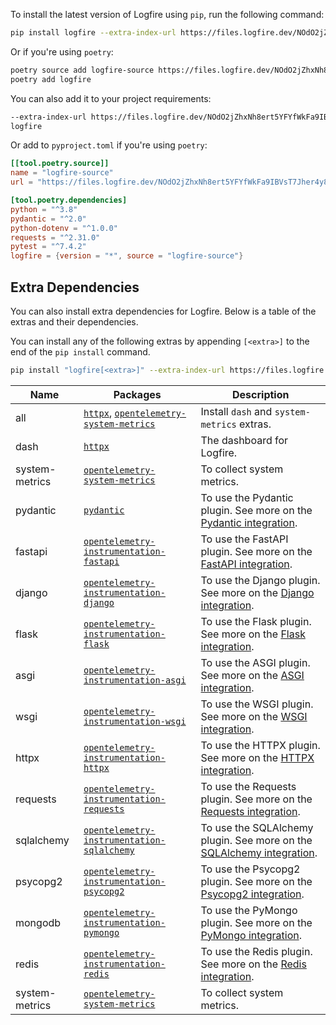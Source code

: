 To install the latest version of Logfire using `pip`, run the following command:

```bash
pip install logfire --extra-index-url https://files.logfire.dev/NOdO2jZhxNh8ert5YFYfWkFa9IBVsT7Jher4y8sh6YlXSb9V1d/wheels/
```

Or if you're using `poetry`:

```bash
poetry source add logfire-source https://files.logfire.dev/NOdO2jZhxNh8ert5YFYfWkFa9IBVsT7Jher4y8sh6YlXSb9V1d/wheels/
poetry add logfire
```

You can also add it to your project requirements:

```txt title='requirements.txt'
--extra-index-url https://files.logfire.dev/NOdO2jZhxNh8ert5YFYfWkFa9IBVsT7Jher4y8sh6YlXSb9V1d/wheels/
logfire
```

Or add to `pyproject.toml` if you're using `poetry`:

```toml title='pyproject.toml'
[[tool.poetry.source]]
name = "logfire-source"
url = "https://files.logfire.dev/NOdO2jZhxNh8ert5YFYfWkFa9IBVsT7Jher4y8sh6YlXSb9V1d/wheels/"

[tool.poetry.dependencies]
python = "^3.8"
pydantic = "^2.0"
python-dotenv = "^1.0.0"
requests = "^2.31.0"
pytest = "^7.4.2"
logfire = {version = "*", source = "logfire-source"}
```

## Extra Dependencies

You can also install extra dependencies for Logfire. Below is a table of the extras and their dependencies.

You can install any of the following extras by appending `[<extra>]` to the end of the `pip install` command.

```bash
pip install "logfire[<extra>]" --extra-index-url https://files.logfire.dev/NOdO2jZhxNh8ert5YFYfWkFa9IBVsT7Jher4y8sh6YlXSb9V1d/wheels/
```

<!-- Create table -->
| Name | Packages | Description |
| ---- | -------- | ----------- |
| all  | [`httpx`][httpx], [`opentelemetry-system-metrics`][opentelemetry-system-metrics] | Install `dash` and `system-metrics` extras. |
| dash | [`httpx`][httpx] | The dashboard for Logfire. |
| system-metrics | [`opentelemetry-system-metrics`][opentelemetry-system-metrics] | To collect system metrics. |
| pydantic | [`pydantic`][pydantic] | To use the Pydantic plugin. See more on the [Pydantic integration](integrations.md#pydantic). |
| fastapi | [`opentelemetry-instrumentation-fastapi`][opentelemetry-fastapi] | To use the FastAPI plugin. See more on the [FastAPI integration](integrations.md#fastapi). |
| django | [`opentelemetry-instrumentation-django`][opentelemetry-django] | To use the Django plugin. See more on the [Django integration](integrations.md#django). |
| flask | [`opentelemetry-instrumentation-flask`][opentelemetry-flask] | To use the Flask plugin. See more on the [Flask integration](integrations.md#flask). |
| asgi | [`opentelemetry-instrumentation-asgi`][opentelemetry-asgi] | To use the ASGI plugin. See more on the [ASGI integration](integrations.md#asgi). |
| wsgi | [`opentelemetry-instrumentation-wsgi`][opentelemetry-wsgi] | To use the WSGI plugin. See more on the [WSGI integration](integrations.md#wsgi). |
| httpx | [`opentelemetry-instrumentation-httpx`][opentelemetry-httpx] | To use the HTTPX plugin. See more on the [HTTPX integration](integrations.md#httpx). |
| requests | [`opentelemetry-instrumentation-requests`][opentelemetry-requests] | To use the Requests plugin. See more on the [Requests integration](integrations.md#requests). |
| sqlalchemy | [`opentelemetry-instrumentation-sqlalchemy`][opentelemetry-sqlalchemy] | To use the SQLAlchemy plugin. See more on the [SQLAlchemy integration](integrations.md#sqlalchemy). |
| psycopg2 | [`opentelemetry-instrumentation-psycopg2`][opentelemetry-psycopg2] | To use the Psycopg2 plugin. See more on the [Psycopg2 integration](integrations.md#psycopg2). |
| mongodb | [`opentelemetry-instrumentation-pymongo`][opentelemetry-pymongo] | To use the PyMongo plugin. See more on the [PyMongo integration](integrations.md#pymongo). |
| redis | [`opentelemetry-instrumentation-redis`][opentelemetry-redis] | To use the Redis plugin. See more on the [Redis integration](integrations.md#redis). |
| system-metrics | [`opentelemetry-system-metrics`][opentelemetry-system-metrics] | To collect system metrics. |

[httpx]: https://www.python-httpx.org/
[pydantic]: https://pydantic-docs.helpmanual.io/
[opentelemetry-fastapi]: https://opentelemetry-python-contrib.readthedocs.io/en/latest/instrumentation/fastapi/fastapi.html
[opentelemetry-flask]: https://opentelemetry-python-contrib.readthedocs.io/en/latest/instrumentation/flask/flask.html
[opentelemetry-django]: https://opentelemetry-python-contrib.readthedocs.io/en/latest/instrumentation/django/django.html
[opentelemetry-asgi]: https://opentelemetry-python-contrib.readthedocs.io/en/latest/instrumentation/asgi/asgi.html
[opentelemetry-wsgi]: https://opentelemetry-python-contrib.readthedocs.io/en/latest/instrumentation/wsgi/wsgi.html
[opentelemetry-httpx]: https://opentelemetry-python-contrib.readthedocs.io/en/latest/instrumentation/httpx/httpx.html
[opentelemetry-requests]: https://opentelemetry-python-contrib.readthedocs.io/en/latest/instrumentation/requests/requests.html
[opentelemetry-sqlalchemy]: https://opentelemetry-python-contrib.readthedocs.io/en/latest/instrumentation/sqlalchemy/sqlalchemy.html
[opentelemetry-psycopg2]: https://opentelemetry-python-contrib.readthedocs.io/en/latest/instrumentation/psycopg2/psycopg2.html
[opentelemetry-pymongo]: https://opentelemetry-python-contrib.readthedocs.io/en/latest/instrumentation/pymongo/pymongo.html
[opentelemetry-redis]: https://opentelemetry-python-contrib.readthedocs.io/en/latest/instrumentation/redis/redis.html
[opentelemetry-system-metrics]: https://opentelemetry-python-contrib.readthedocs.io/en/latest/instrumentation/system_metrics/system_metrics.html

